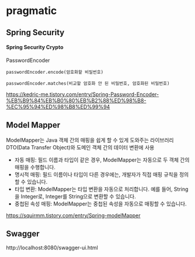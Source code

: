 # pragmatic




## Spring Security

#### Spring Security Crypto

PasswordEncoder

`passwordEncoder.encode(암호화할 비밀번호)`

`passwordEncoder.matches(비교할 암호화 안 된 비밀번호, 암호화된 비밀번호)`

https://kedric-me.tistory.com/entry/Spring-Password-Encoder-%EB%B9%84%EB%B0%80%EB%B2%88%ED%98%B8-%EC%95%94%ED%98%B8%ED%99%94

## Model Mapper
ModelMapper는 Java 객체 간의 매핑을 쉽게 할 수 있게 도와주는 라이브러리
DTO(Data Transfer Object)와 도메인 객체 간의 데이터 변환에 사용

- 자동 매핑: 필드 이름과 타입이 같은 경우, ModelMapper는 자동으로 두 객체 간의 매핑을 수행합니다.
- 명시적 매핑: 필드 이름이나 타입이 다른 경우에는, 개발자가 직접 매핑 규칙을 정의할 수 있습니다.
- 타입 변환: ModelMapper는 타입 변환을 자동으로 처리합니다. 예를 들어, String을 Integer로, Integer를 String으로 변환할 수 있습니다.
- 중첩된 속성 매핑: ModelMapper는 중첩된 속성을 자동으로 매핑할 수 있습니다.

https://squirmm.tistory.com/entry/Spring-modelMapper

## Swagger

http://localhost:8080/swagger-ui.html